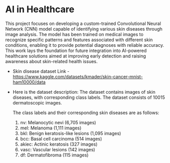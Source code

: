 # AI in Healthcare
This project focuses on developing a custom-trained Convolutional Neural Network (CNN) model capable of identifying various skin diseases through image analysis. The model has been trained on medical images to recognize specific patterns and features associated with different skin conditions, enabling it to provide potential diagnoses with reliable accuracy. This work lays the foundation for future integration into AI-powered healthcare solutions aimed at improving early detection and raising awareness about skin-related health issues.

* Skin disease dataset Link - https://www.kaggle.com/datasets/kmader/skin-cancer-mnist-ham10000/data

* Here is the dataset description:
   The dataset contains images of skin diseases, with corresponding class labels.
   The dataset consists of 10015 dermatoscopic images.

   The class labels and their corresponding skin diseases are as follows:

    1. nv: Melanocytic nevi (6,705 images)
    2. mel: Melanoma (1,111 images)
    3. bkl: Benign keratosis-like lesions (1,095 images)
    4. bcc: Basal cell carcinoma (514 images)
    5. akiec: Actinic keratosis (327 images)
    6. vasc: Vascular lesions (142 images)
    7. df: Dermatofibroma (115 images)
